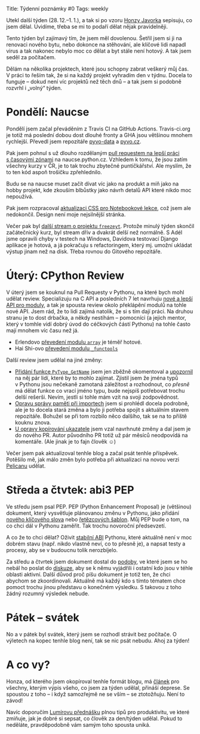 Title: Týdenní poznámky #0
Tags: weekly

Utekl další týden (28. 12.–1. 1.), a tak si po vzoru
[Honzy Javorka](https://honzajavorek.cz/blog/#archives-2020)
sepisuju, co jsem dělal.
Uvidíme, třeba se mi to podaří dělat nějak pravidelněji.

Tento týden byl zajímavý tím, že jsem měl dovolenou.
Šetřil jsem si ji na renovaci nového bytu, nebo dokonce na stěhování,
ale klíčové lidi napadl virus a tak nakonec nebylo moc co dělat
a byt stále není hotový.
A tak jsem seděl za počítačem.

<!-- PELICAN_END_SUMMARY -->

Dělám na několika projektech, které jsou schopny zabrat veškerý můj čas.
V práci to řeším tak, že si na každý projekt vyhradím den v týdnu.
Docela to funguje – dokud není víc projektů než těch dnů – a tak jsem si
podobně rozvrhl i „volný“ týden.


# Pondělí: Naucse

Pondělí jsem začal převáděním z Travis CI na GitHub Actions.
Travis-ci.org je totiž má poslední dobou dost dlouhé fronty a GHA jsou většinou
mnohem rychlejší.
Převedl jsem repozitáře [pyvo-data] a [pyvo.cz].

[pyvo-data]: https://github.com/pyvec/pyvo-data/pull/379
[pyvo.cz]: https://github.com/pyvec/pyvo.cz/pull/142

Pak jsem pohnul s už dlouho rozdělaným
[pull requestem na lepší práci s časovými zónami][pr42] na naucse.python.cz.
Vzhledem k tomu, že jsou zatím všechny kurzy v ČR, je to tak trochu zbytečné
puntičkářství.
Ale myslím, že to ten kód aspoň trošičku zpřehlednilo.

[pr42]: https://github.com/pyvec/naucse/pull/42

Budu se na naucse muset začít dívat víc jako na produkt a míň jako na hobby
projekt, kde zkouším blbůstky jako návrh detalů API které nikdo moc nepoužívá.

Pak jsem rozpracoval [aktualizaci CSS pro Notebookové lekce][pr27],
což jsem ale nedokončil.
Design není moje nejsilnější stránka.

[pr27]: https://github.com/pyvec/naucse/issues/27

Večer pak byl [další stream o projektu `freezeyt`][freezeyt-026].
Protože minulý týden skončil začátečnický kurz, byl stream dřív a dvakrát delší
než normálně.
S Adél jsme opravili chyby v testech na Windows, Davidova testovací Django
aplikace je hotová, a já pokračuju s refactoringem, který mj. umožní ukládat
výstup jinam než na disk. Třeba rovnou do Gitového repozitáře.

[freezeyt-026]: https://www.youtube.com/watch?v=tUQQ1g2VD7I&list=PLFt-PM7J_H3EU5Oez3ZSVjY5pZJttP2lT&index=28


# Úterý: CPython Review

V úterý jsem se kouknul na Pull Requesty v Pythonu, na které bych mohl
udělat review.
Specializuju na C API a posledních 7 let navrhuju [nové a lepší API pro moduly],
a tak je spousta review okolo překlápění modulů na tohle nové API.
Jsem rád, že to lidi zajímá natolik, že si s tím dají práci.
Na druhou stranu je to dost drbačka, a někdy nestíhám – pomocníci (a jejich
mentor, který v tomhle vidí dobrý úvod do céčkových částí Pythonu) na tohle
často mají mnohem víc času než já.

[nové a lepší API pro moduly]: https://www.python.org/dev/peps/pep-0630/

* Erlendovo [převedení modulu `array`](https://github.com/python/cpython/pull/23124)
  je téměř hotové.
* Hai Shi-ovo [převedení modulu `_functools`](https://github.com/python/cpython/pull/23405)

Další review jsem udělal na jiné změny:

* [Přidání funkce `PyType_GetName`](https://github.com/python/cpython/pull/23903)
  jsem jen zběžně okomentoval a [upozornil] na něj pár lidí, které by to mohlo
  zajímat.
  Zjistil jsem že jména typů v Pythonu jsou nečekaně zamotaná záležitost
  a rozhodnout, co *přesně* má dělat funkce co vrací jméno typu, bude nejspíš
  potřebovat trochu delší rešerši.
  Nevím, jestli si tohle mám vzít na svoji zodpovědnost.
* [Opravu správy paměti při importech](https://github.com/python/cpython/pull/22632)
  jsem si prohlédl docela podrobně, ale je to docela stará změna a bylo ji
  potřeba spojit s aktuálním stavem repozitáře.
  Bohužel se při tom rozbilo něco dalšího, tak se na to příště kouknu znova.
* [U opravy kopírování ukazatele](https://github.com/python/cpython/pull/19133)
  jsem vzal navrhnuté změny a dal jsem je do nového PR.
  Autor původního PR totiž už pár měsíců neodpovídá na komentáře.
  (Ale jinak je to fajn člověk ☺)

[upozornil]: https://github.com/python/cpython/pull/15892#discussion_r549695085

Večer jsem pak aktualizoval tenhle blog a začal psát tenhle příspěvek.
Potěšilo mě, jak málo změn bylo potřeba při aktualizaci na novou verzi
[Pelicanu](https://docs.getpelican.com/en/stable/index.html) udělat.


# Středa a čtvtek: abi3 PEP

Ve středu jsem psal PEP.
PEP (Python Enhancement Proposal) je (většinou) dokument, který vysvětluje
plánovanou změnu v Pythonu, jako přidání [nového klíčového slova][pep-492]
nebo [řetězcových šablon][pep-498].
Můj PEP bude o tom, na co chci dál v Pythonu zaměřit.
Tak trochu novoroční předsevzetí.

[pep-492]: https://www.python.org/dev/peps/pep-0492
[pep-498]: https://www.python.org/dev/peps/pep-0498/

A co že to chci dělat?
Oživit [stabilní ABI] Pythonu, které aktuálně není v moc dobrém stavu
(např. nikdo vlastně neví, co to přesně je), a napsat testy a procesy,
aby se v budoucnu tolik nerozbíjelo.

[stabilní ABI]: https://docs.python.org/3/c-api/stable.html

Za středu a čtvrtek jsem dokument dostal do [podoby][pep-gh],
ve které jsem se ho nebál ho poslat do [diskuze], aby se k němu vyjádřili
i ostatní kdo jsou v téhle oblasti aktivní.
Další důvod proč píšu dokument je totiž ten, že chci abychom se zkoordinovali.
Aktuálně má každý kdo s tímto tématem chce pomoct trochu jinou představu
o konečném výsledku. S takovou z toho žádný rozumný výsledek nebude.

[pep-gh]: https://github.com/encukou/abi3/blob/main/PEP.rst
[diskuze]: https://mail.python.org/archives/list/capi-sig@python.org/thread/PMM5QG4IAL6LOMNFXNHW72INSCN4JC5H/


# Pátek – svátek

No a v pátek byl svátek, který jsem se rozhodl strávit bez počítače.
O výletech na kopec tenhle blog není, tak se nic psát nebudu.
Ahoj za týden!


# A co vy?

Honza, od kterého jsem okopíroval tenhle formát blogu,
má [článek] pro všechny, kterým výpis všeho, co jsem za týden udělal,
přináší deprese.
Se spoustou z toho – i když samozřejmě ne se vším – se ztotožňuju. 
Není to závod!

[článek]: https://honzajavorek.cz/blog/neni-to-zavod/

Navíc doporučím [Lumírovu přednášku] plnou tipů pro produktivitu,
ve které zmiňuje, jak je dobré si sepsat, co člověk za den/týden udělal.
Pokud to neděláte, pravděpodobně vám samým toho spousta uniká.

[Lumírovu přednášku]: https://www.youtube.com/watch?v=N_gysDr2gfc&t=3423s

